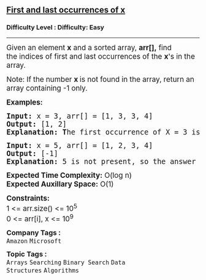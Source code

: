 <h2><a href="https://www.geeksforgeeks.org/problems/first-and-last-occurrences-of-x2041/1?page=6&category=Arrays&difficulty=Basic,Easy&sortBy=submissions">First and last occurrences of x</a></h2><h3>Difficulty Level : Difficulty: Easy</h3><hr><div class="problems_problem_content__Xm_eO"><p><span style="font-size: 14pt;">Given an element <strong>x</strong> and a sorted array, <strong>arr[],</strong> find the&nbsp;</span><span style="font-size: 18.6667px;">indices</span><span style="font-size: 18.6667px;"> of </span><span style="font-size: 18.6667px;">first and last occurrences</span><span style="font-size: 14pt;"> of the </span><strong style="font-size: 14pt;">x</strong><span style="font-size: 14pt;">'s in the array.</span></p>
<p><span style="font-size: 14pt;">Note: If the number <strong>x </strong>is not found in the array, return an array containing -1 only.</span></p>
<p><span style="font-size: 14pt;"><strong>Examples:</strong></span></p>
<pre><span style="font-size: 14pt;"><strong>Input: </strong>x = 3, arr[] = [1, 3, 3, 4]
<strong>Output: </strong>[1, 2]
<strong>Explanation: T</strong>he first occurrence of X = 3 is at index = 1 and the last at index = 2.</span></pre>
<pre><span style="font-size: 14pt;"><strong>Input: </strong>x = 5, arr[] = [1, 2, 3, 4]
<strong>Output: </strong>[-1]
<strong>Explanation: </strong>5 is not present, so the answer is -1.</span></pre>
<p><span style="font-size: 14pt;"><strong>Expected Time Complexity:</strong> O(log n)<br><strong>Expected Auxillary Space</strong><strong style="font-family: -apple-system, BlinkMacSystemFont, 'Segoe UI', Roboto, Oxygen, Ubuntu, Cantarell, 'Open Sans', 'Helvetica Neue', sans-serif;">:</strong><span style="font-family: -apple-system, BlinkMacSystemFont, 'Segoe UI', Roboto, Oxygen, Ubuntu, Cantarell, 'Open Sans', 'Helvetica Neue', sans-serif;"> O(1)</span></span></p>
<p><span style="font-size: 14pt;"><strong>Constraints:&nbsp;</strong><br>1 &lt;= arr.size() &lt;= 10<sup>5</sup>&nbsp;<br>0 &lt;= arr[i], x &lt;= 10<sup>9</sup></span></p></div><p><span style=font-size:18px><strong>Company Tags : </strong><br><code>Amazon</code>&nbsp;<code>Microsoft</code>&nbsp;<br><p><span style=font-size:18px><strong>Topic Tags : </strong><br><code>Arrays</code>&nbsp;<code>Searching</code>&nbsp;<code>Binary Search</code>&nbsp;<code>Data Structures</code>&nbsp;<code>Algorithms</code>&nbsp;